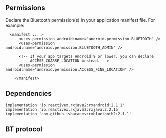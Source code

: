## Permissions

Declare the Bluetooth permission(s) in your application manifest file. For example:
      <uses-permission android:name="android.permission.BLUETOOTH" />
      <uses-permission android:name="android.permission.BLUETOOTH_ADMIN" />
    
      <manifest ... >
          <uses-permission android:name="android.permission.BLUETOOTH" />
          <uses-permission android:name="android.permission.BLUETOOTH_ADMIN" />
        
          <!-- If your app targets Android 9 or lower, you can declare
               ACCESS_COARSE_LOCATION instead. -->
          <uses-permission android:name="android.permission.ACCESS_FINE_LOCATION" />
          ...
        </manifest>


## Dependencies

    implementation 'io.reactivex.rxjava2:rxandroid:2.1.1'
    implementation 'io.reactivex.rxjava2:rxjava:2.2.15'
    implementation 'com.github.ivbaranov:rxbluetooth2:2.1.1'
    
## BT protocol

